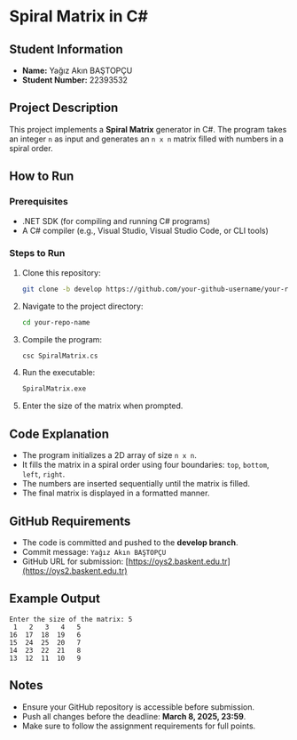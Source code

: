 # Spiral Matrix in C#

## Student Information
- **Name:** Yağız Akın BAŞTOPÇU
- **Student Number:** 22393532

## Project Description
This project implements a **Spiral Matrix** generator in C#. The program takes an integer `n` as input and generates an `n x n` matrix filled with numbers in a spiral order.

## How to Run
### Prerequisites
- .NET SDK (for compiling and running C# programs)
- A C# compiler (e.g., Visual Studio, Visual Studio Code, or CLI tools)

### Steps to Run
1. Clone this repository:
   ```sh
   git clone -b develop https://github.com/your-github-username/your-repo-name.git
   ```
2. Navigate to the project directory:
   ```sh
   cd your-repo-name
   ```
3. Compile the program:
   ```sh
   csc SpiralMatrix.cs
   ```
4. Run the executable:
   ```sh
   SpiralMatrix.exe
   ```
5. Enter the size of the matrix when prompted.

## Code Explanation
- The program initializes a 2D array of size `n x n`.
- It fills the matrix in a spiral order using four boundaries: `top`, `bottom`, `left`, `right`.
- The numbers are inserted sequentially until the matrix is filled.
- The final matrix is displayed in a formatted manner.

## GitHub Requirements
- The code is committed and pushed to the **develop branch**.
- Commit message: `Yağız Akın BAŞTOPÇU`
- GitHub URL for submission: [https://oys2.baskent.edu.tr](https://oys2.baskent.edu.tr)

## Example Output
```
Enter the size of the matrix: 5
 1   2   3   4   5
16  17  18  19   6
15  24  25  20   7
14  23  22  21   8
13  12  11  10   9
```

## Notes
- Ensure your GitHub repository is accessible before submission.
- Push all changes before the deadline: **March 8, 2025, 23:59**.
- Make sure to follow the assignment requirements for full points.

